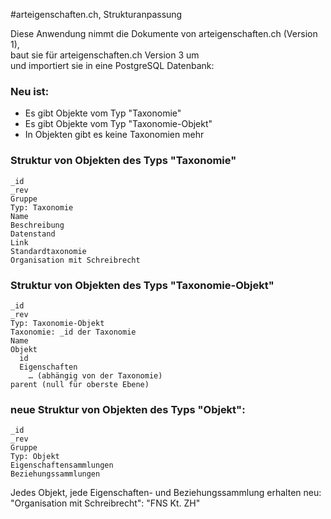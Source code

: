 #arteigenschaften.ch, Strukturanpassung

Diese Anwendung nimmt die Dokumente von arteigenschaften.ch (Version 1),<br/>
baut sie für arteigenschaften.ch Version 3 um<br/>
und importiert sie in eine PostgreSQL Datenbank:

### Neu ist:

- Es gibt Objekte vom Typ "Taxonomie"
- Es gibt Objekte vom Typ "Taxonomie-Objekt"
- In Objekten gibt es keine Taxonomien mehr

### Struktur von Objekten des Typs "Taxonomie"

	_id
	_rev
	Gruppe
	Typ: Taxonomie
	Name
	Beschreibung
	Datenstand
	Link
	Standardtaxonomie
	Organisation mit Schreibrecht

### Struktur von Objekten des Typs "Taxonomie-Objekt"
	
	_id
	_rev
	Typ: Taxonomie-Objekt
	Taxonomie: _id der Taxonomie
	Name
	Objekt
	  id
	  Eigenschaften
		… (abhängig von der Taxonomie)
	parent (null für oberste Ebene)

### neue Struktur von Objekten des Typs "Objekt":

    _id
    _rev
    Gruppe
    Typ: Objekt
    Eigenschaftensammlungen
    Beziehungssammlungen

Jedes Objekt, jede Eigenschaften- und Beziehungssammlung erhalten neu: "Organisation mit Schreibrecht": "FNS Kt. ZH"